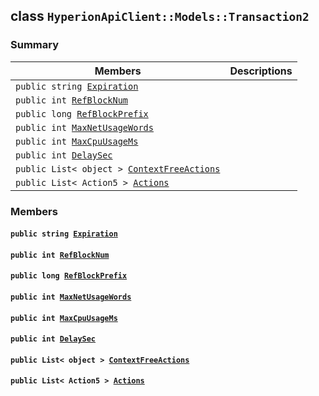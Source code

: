 ## class `HyperionApiClient::Models::Transaction2` 

### Summary

 Members                        | Descriptions                                
--------------------------------|---------------------------------------------
`public string `[`Expiration`](#class_hyperion_api_client_1_1_models_1_1_transaction2_1af979a2295f0312b9004fe2adf780fe07) | 
`public int `[`RefBlockNum`](#class_hyperion_api_client_1_1_models_1_1_transaction2_1a38adeb451c65232b1c33dfb0ac69f950) | 
`public long `[`RefBlockPrefix`](#class_hyperion_api_client_1_1_models_1_1_transaction2_1ace4d7ea1a9a593e50e4d0f177a03778e) | 
`public int `[`MaxNetUsageWords`](#class_hyperion_api_client_1_1_models_1_1_transaction2_1a18b5ddf16ebfcad1406405847c979fef) | 
`public int `[`MaxCpuUsageMs`](#class_hyperion_api_client_1_1_models_1_1_transaction2_1a77a13d3debc7a983a8396886c2e3b07f) | 
`public int `[`DelaySec`](#class_hyperion_api_client_1_1_models_1_1_transaction2_1a448f2a25f4ec3db2ba3da2037deca8e7) | 
`public List< object > `[`ContextFreeActions`](#class_hyperion_api_client_1_1_models_1_1_transaction2_1ab13d5d90954d6d3118daca3d360c9063) | 
`public List< Action5 > `[`Actions`](#class_hyperion_api_client_1_1_models_1_1_transaction2_1a4782ab3037154289c8f47d71c3ca3d73) | 

### Members

#### `public string `[`Expiration`](#class_hyperion_api_client_1_1_models_1_1_transaction2_1af979a2295f0312b9004fe2adf780fe07) 

#### `public int `[`RefBlockNum`](#class_hyperion_api_client_1_1_models_1_1_transaction2_1a38adeb451c65232b1c33dfb0ac69f950) 

#### `public long `[`RefBlockPrefix`](#class_hyperion_api_client_1_1_models_1_1_transaction2_1ace4d7ea1a9a593e50e4d0f177a03778e) 

#### `public int `[`MaxNetUsageWords`](#class_hyperion_api_client_1_1_models_1_1_transaction2_1a18b5ddf16ebfcad1406405847c979fef) 

#### `public int `[`MaxCpuUsageMs`](#class_hyperion_api_client_1_1_models_1_1_transaction2_1a77a13d3debc7a983a8396886c2e3b07f) 

#### `public int `[`DelaySec`](#class_hyperion_api_client_1_1_models_1_1_transaction2_1a448f2a25f4ec3db2ba3da2037deca8e7) 

#### `public List< object > `[`ContextFreeActions`](#class_hyperion_api_client_1_1_models_1_1_transaction2_1ab13d5d90954d6d3118daca3d360c9063) 

#### `public List< Action5 > `[`Actions`](#class_hyperion_api_client_1_1_models_1_1_transaction2_1a4782ab3037154289c8f47d71c3ca3d73) 

